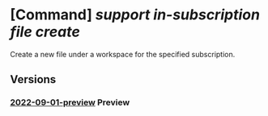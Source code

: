 # [Command] _support in-subscription file create_

Create a new file under a workspace for the specified subscription.

## Versions

### [2022-09-01-preview](/Resources/mgmt-plane/L3N1YnNjcmlwdGlvbnMve30vcHJvdmlkZXJzL21pY3Jvc29mdC5zdXBwb3J0L2ZpbGV3b3Jrc3BhY2VzL3t9L2ZpbGVzL3t9/2022-09-01-preview.xml) **Preview**

<!-- mgmt-plane /subscriptions/{}/providers/microsoft.support/fileworkspaces/{}/files/{} 2022-09-01-preview -->
